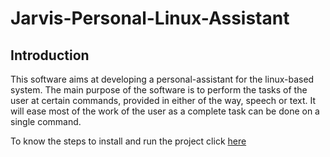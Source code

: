 # Jarvis-Personal-Linux-Assistant

## Introduction

This software aims at developing a personal-assistant for the linux-based system. The main purpose of the software is to perform the tasks of the user at certain commands, provided in either of the way, speech or text. It will ease most of the work of the user as a complete task can be done on a single command.

To know the steps to install and run the project click [here](https://github.com/Harkishen-Singh/Jarvis-personal-assistant/blob/master/INSTALL.md)
